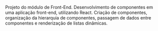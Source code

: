 Projeto do módulo de Front-End.
Desenvolvimento de componentes em uma aplicação front-end, utilizando React. Criação de componentes, organização da hierarquia de componentes, passagem de dados entre componentes e renderização de listas dinâmicas.
